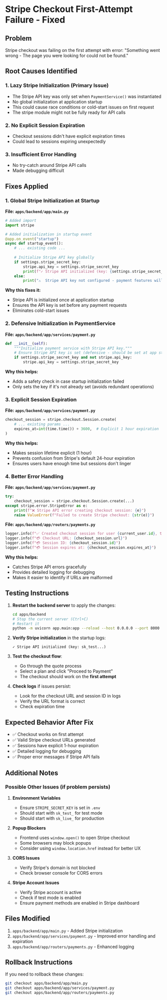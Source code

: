 # Stripe Checkout First-Attempt Failure - Fixed

## Problem

Stripe checkout was failing on the first attempt with error: "Something went wrong - The page you were looking for could not be found."

## Root Causes Identified

### 1. **Lazy Stripe Initialization** (Primary Issue)
- The Stripe API key was only set when `PaymentService()` was instantiated
- No global initialization at application startup
- This could cause race conditions or cold-start issues on first request
- The stripe module might not be fully ready for API calls

### 2. **No Explicit Session Expiration**
- Checkout sessions didn't have explicit expiration times
- Could lead to sessions expiring unexpectedly

### 3. **Insufficient Error Handling**
- No try-catch around Stripe API calls
- Made debugging difficult

## Fixes Applied

### 1. **Global Stripe Initialization at Startup**

**File: `apps/backend/app/main.py`**

```python
# Added import
import stripe

# Added initialization in startup event
@app.on_event("startup")
async def startup_event():
    # ... existing code ...
    
    # Initialize Stripe API key globally
    if settings.stripe_secret_key:
        stripe.api_key = settings.stripe_secret_key
        print(f"✓ Stripe API initialized (key: {settings.stripe_secret_key[:7]}...)")
    else:
        print("⚠️  Stripe API key not configured - payment features will not work")
```

**Why this fixes it:**
- Stripe API is initialized once at application startup
- Ensures the API key is set before any payment requests
- Eliminates cold-start issues

### 2. **Defensive Initialization in PaymentService**

**File: `apps/backend/app/services/payment.py`**

```python
def __init__(self):
    """Initialize payment service with Stripe API key."""
    # Ensure Stripe API key is set (defensive - should be set at app startup)
    if settings.stripe_secret_key and not stripe.api_key:
        stripe.api_key = settings.stripe_secret_key
```

**Why this helps:**
- Adds a safety check in case startup initialization failed
- Only sets the key if it's not already set (avoids redundant operations)

### 3. **Explicit Session Expiration**

**File: `apps/backend/app/services/payment.py`**

```python
checkout_session = stripe.checkout.Session.create(
    # ... existing params ...
    expires_at=int(time.time()) + 3600,  # Explicit 1 hour expiration
)
```

**Why this helps:**
- Makes session lifetime explicit (1 hour)
- Prevents confusion from Stripe's default 24-hour expiration
- Ensures users have enough time but sessions don't linger

### 4. **Better Error Handling**

**File: `apps/backend/app/services/payment.py`**

```python
try:
    checkout_session = stripe.checkout.Session.create(...)
except stripe.error.StripeError as e:
    print(f"❌ Stripe API error creating checkout session: {e}")
    raise ValueError(f"Failed to create Stripe checkout: {str(e)}")
```

**File: `apps/backend/app/routers/payments.py`**

```python
logger.info(f"✅ Created checkout session for user {current_user.id}, tier {selected_tier}")
logger.info(f"💳 Checkout URL: {checkout_session.url}")
logger.info(f"💳 Session ID: {checkout_session.id}")
logger.info(f"💳 Session expires at: {checkout_session.expires_at}")
```

**Why this helps:**
- Catches Stripe API errors gracefully
- Provides detailed logging for debugging
- Makes it easier to identify if URLs are malformed

## Testing Instructions

1. **Restart the backend server** to apply the changes:
   ```bash
   cd apps/backend
   # Stop the current server (Ctrl+C)
   # Restart it
   python -m uvicorn app.main:app --reload --host 0.0.0.0 --port 8000
   ```

2. **Verify Stripe initialization** in the startup logs:
   ```
   ✓ Stripe API initialized (key: sk_test...)
   ```

3. **Test the checkout flow**:
   - Go through the quote process
   - Select a plan and click "Proceed to Payment"
   - The checkout should work on the **first attempt**

4. **Check logs** if issues persist:
   - Look for the checkout URL and session ID in logs
   - Verify the URL format is correct
   - Check expiration time

## Expected Behavior After Fix

- ✅ Checkout works on first attempt
- ✅ Valid Stripe checkout URLs generated
- ✅ Sessions have explicit 1-hour expiration
- ✅ Detailed logging for debugging
- ✅ Proper error messages if Stripe API fails

## Additional Notes

### Possible Other Issues (if problem persists)

1. **Environment Variables**
   - Ensure `STRIPE_SECRET_KEY` is set in `.env`
   - Should start with `sk_test_` for test mode
   - Should start with `sk_live_` for production

2. **Popup Blockers**
   - Frontend uses `window.open()` to open Stripe checkout
   - Some browsers may block popups
   - Consider using `window.location.href` instead for better UX

3. **CORS Issues**
   - Verify Stripe's domain is not blocked
   - Check browser console for CORS errors

4. **Stripe Account Issues**
   - Verify Stripe account is active
   - Check if test mode is enabled
   - Ensure payment methods are enabled in Stripe dashboard

## Files Modified

1. `apps/backend/app/main.py` - Added Stripe initialization
2. `apps/backend/app/services/payment.py` - Improved error handling and expiration
3. `apps/backend/app/routers/payments.py` - Enhanced logging

## Rollback Instructions

If you need to rollback these changes:

```bash
git checkout apps/backend/app/main.py
git checkout apps/backend/app/services/payment.py
git checkout apps/backend/app/routers/payments.py
```

